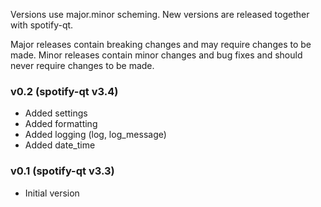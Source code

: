 Versions use major.minor scheming. New versions are released together with spotify-qt.

Major releases contain breaking changes and may require changes to be made.
Minor releases contain minor changes and bug fixes and should never require changes to be made.

### v0.2 (spotify-qt v3.4)
* Added settings
* Added formatting
* Added logging (log, log_message)
* Added date_time

### v0.1 (spotify-qt v3.3)
* Initial version